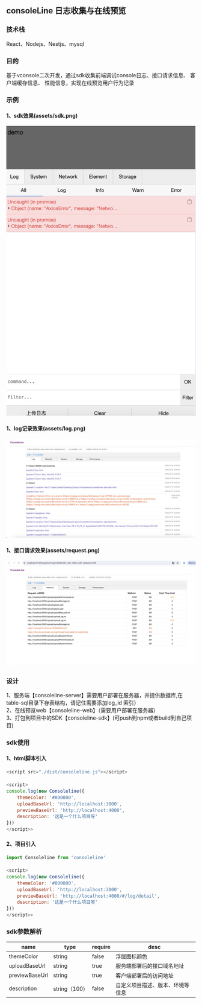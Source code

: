 ## consoleLine 日志收集与在线预览

### 技术栈
React、Nodejs、Nestjs、mysql

### 目的
基于vconsole二次开发，通过sdk收集前端调试console日志、接口请求信息、 客户端缓存信息、 性能信息，实现在线预览用户行为记录

### 示例
#### 1、sdk效果(assets/sdk.png)
![alt text](./assets/sdk.png)
#### 1、log记录效果(assets/log.png)
![alt text](./assets/log.png)
#### 1、接口请求效果(assets/request.png)
![alt text](./assets/request.png)

### 设计
1、服务端【consoleline-server】需要用户部署在服务器，并提供数据库,在table-sql目录下存表结构，请记住需要添加log_id 索引）<br/>
2、在线预览web【consoleline-web】（需要用户部署在服务器）<br/>
3、打包到项目中的SDK【consoleline-sdk】(可push到npm或者build到自己项目) <br/>

### sdk使用
#### 1、html脚本引入
```js
<script src="./dist/consoleline.js"></script>

<script>
console.log(new Consoleline({
    themeColor: '#800080',
    uploadBaseUrl: 'http://localhost:3000',
    previewBaseUrl: 'http://localhost:4000',
    description: '这是一个什么项目呀'
}))
</script>>
```

#### 2、项目引入
```js
import Consoleline from 'consoleline' 

<script>
console.log(new Consoleline({
    themeColor: '#800080',
    uploadBaseUrl: 'http://localhost:3000',
    previewBaseUrl: 'http://localhost:4000/#/log/detail',
    description: '这是一个什么项目呀'
}))
</script>>
```

### sdk参数解析
| name | type | require | desc |
| -- | ---- | --- | ------ |
| themeColor | string | false | 浮层图标颜色 |
|  uploadBaseUrl | string | true | 服务端部署后的接口域名地址 |
| previewBaseUrl | string | true | 客户端部署后的访问地址 |
| description | string（100） | false | 自定义项目描述、版本、环境等信息 |
